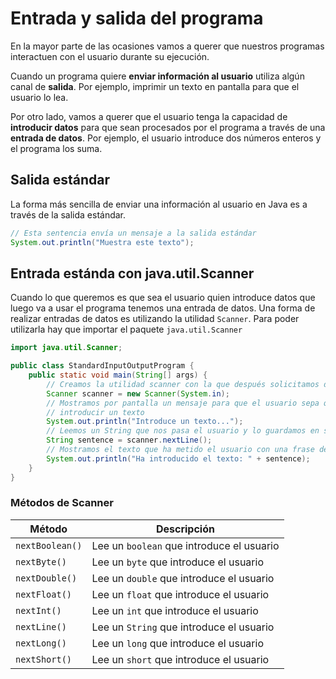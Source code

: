 # Entrada y salida del programa

En la mayor parte de las ocasiones vamos a querer que nuestros programas interactuen con el usuario durante su ejecución.​

Cuando un programa quiere **enviar información al usuario** utiliza algún canal de **salida**. Por ejemplo, imprimir un texto en pantalla para que el usuario lo lea.​

Por otro lado, vamos a querer que el usuario tenga la capacidad de **introducir datos** para que sean procesados por el programa a través de una **entrada de datos**. Por ejemplo, el  usuario introduce dos números enteros y el programa los suma.

## Salida estándar

La forma más sencilla de enviar una información al usuario en Java es a través de la salida estándar.​

```java
// Esta sentencia envía un mensaje a la salida estándar
System.out.println("Muestra este texto");
```

## ​Entrada estánda con java.util.Scanner

Cuando lo que queremos es que sea el usuario quien introduce datos que luego va a usar el programa tenemos una entrada de datos.​ Una forma de realizar entradas de datos es utilizando la utilidad `Scanner`.​ Para poder utilizarla hay que importar el paquete `java.util.Scanner​`

```java
import java.util.Scanner;

public class StandardInputOutputProgram {
    public static void main(String[] args) {
        // Creamos la utilidad scanner con la que después solicitamos datos al usuario
        Scanner scanner = new Scanner(System.in);
        // Mostramos por pantalla un mensaje para que el usuario sepa que debe
        // introducir un texto
        System.out.println("Introduce un texto...");
        // Leemos un String que nos pasa el usuario y lo guardamos en sentence
        String sentence = scanner.nextLine();
        // Mostramos el texto que ha metido el usuario con una frase delante
        System.out.println("Ha introducido el texto: " + sentence);
    }
}

```

### Métodos de Scanner

| Método          | Descripción                               |
| --------------- | ----------------------------------------- |
| `nextBoolean()` | Lee un `boolean` que introduce el usuario |
| `nextByte()`    | Lee un `byte` que introduce el usuario    |
| `nextDouble()`  | Lee un `double` que introduce el usuario  |
| `nextFloat()`   | Lee un `float` que introduce el usuario   |
| `nextInt()`     | Lee un `int` que introduce el usuario     |
| `nextLine()`    | Lee un `String` que introduce el usuario  |
| `nextLong()`    | Lee un `long` que introduce el usuario    |
| `nextShort()`   | Lee un `short` que introduce el usuario   |

